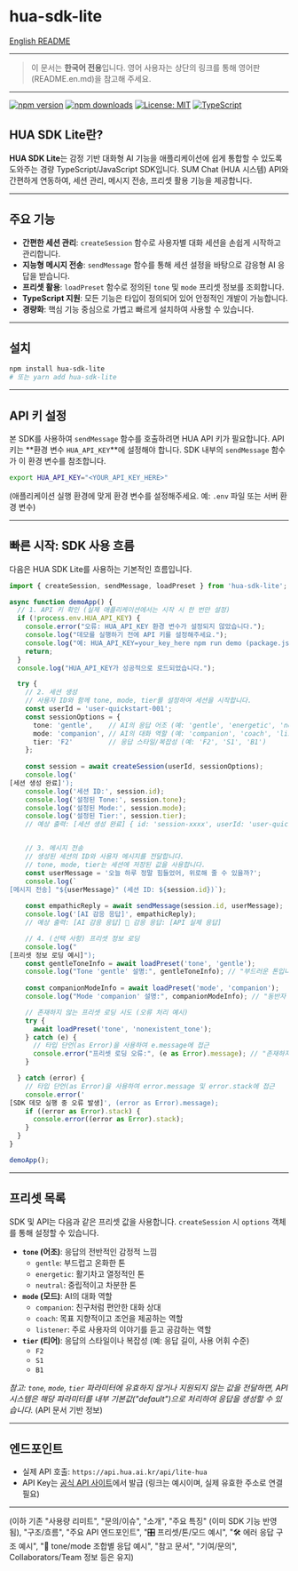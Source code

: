 # hua-sdk-lite

[English README](./README.en.md)

---

> 이 문서는 **한국어 전용**입니다. 영어 사용자는 상단의 링크를 통해 영어판(README.en.md)을 참고해 주세요.

---

[![npm version](https://img.shields.io/npm/v/hua-sdk-lite?color=blue)](https://www.npmjs.com/package/hua-sdk-lite)
[![npm downloads](https://img.shields.io/npm/dm/hua-sdk-lite.svg)](https://www.npmjs.com/package/hua-sdk-lite)
[![License: MIT](https://img.shields.io/badge/License-MIT-green.svg)](LICENSE)
[![TypeScript](https://img.shields.io/badge/TypeScript-✔️-3178c6?logo=typescript)](https://www.typescriptlang.org/)

## **HUA SDK Lite란?**

**HUA SDK Lite**는 감정 기반 대화형 AI 기능을 애플리케이션에 쉽게 통합할 수 있도록 도와주는 경량 TypeScript/JavaScript SDK입니다. SUM Chat (HUA 시스템) API와 간편하게 연동하여, 세션 관리, 메시지 전송, 프리셋 활용 기능을 제공합니다.

---

## **주요 기능**

*   **간편한 세션 관리**: `createSession` 함수로 사용자별 대화 세션을 손쉽게 시작하고 관리합니다.
*   **지능형 메시지 전송**: `sendMessage` 함수를 통해 세션 설정을 바탕으로 감응형 AI 응답을 받습니다.
*   **프리셋 활용**: `loadPreset` 함수로 정의된 `tone` 및 `mode` 프리셋 정보를 조회합니다.
*   **TypeScript 지원**: 모든 기능은 타입이 정의되어 있어 안정적인 개발이 가능합니다.
*   **경량화**: 핵심 기능 중심으로 가볍고 빠르게 설치하여 사용할 수 있습니다.

---

## **설치**

```bash
npm install hua-sdk-lite
# 또는 yarn add hua-sdk-lite
```

---

## **API 키 설정**

본 SDK를 사용하여 `sendMessage` 함수를 호출하려면 HUA API 키가 필요합니다. API 키는 **환경 변수 `HUA_API_KEY`**에 설정해야 합니다. SDK 내부의 `sendMessage` 함수가 이 환경 변수를 참조합니다.

```bash
export HUA_API_KEY="<YOUR_API_KEY_HERE>"
```
(애플리케이션 실행 환경에 맞게 환경 변수를 설정해주세요. 예: `.env` 파일 또는 서버 환경 변수)

---

## **빠른 시작: SDK 사용 흐름**

다음은 HUA SDK Lite를 사용하는 기본적인 흐름입니다.

```typescript
import { createSession, sendMessage, loadPreset } from 'hua-sdk-lite';

async function demoApp() {
  // 1. API 키 확인 (실제 애플리케이션에서는 시작 시 한 번만 설정)
  if (!process.env.HUA_API_KEY) {
    console.error("오류: HUA_API_KEY 환경 변수가 설정되지 않았습니다.");
    console.log("데모를 실행하기 전에 API 키를 설정해주세요.");
    console.log("예: HUA_API_KEY=your_key_here npm run demo (package.json 스크립트 참고)");
    return;
  }
  console.log("HUA_API_KEY가 성공적으로 로드되었습니다.");

  try {
    // 2. 세션 생성
    // 사용자 ID와 함께 tone, mode, tier를 설정하여 세션을 시작합니다.
    const userId = 'user-quickstart-001';
    const sessionOptions = {
      tone: 'gentle',    // AI의 응답 어조 (예: 'gentle', 'energetic', 'neutral')
      mode: 'companion', // AI의 대화 역할 (예: 'companion', 'coach', 'listener')
      tier: 'F2'         // 응답 스타일/복잡성 (예: 'F2', 'S1', 'B1')
    };
    
    const session = await createSession(userId, sessionOptions);
    console.log('
[세션 생성 완료]');
    console.log('세션 ID:', session.id);
    console.log('설정된 Tone:', session.tone);
    console.log('설정된 Mode:', session.mode);
    console.log('설정된 Tier:', session.tier);
    // 예상 출력: [세션 생성 완료] { id: 'session-xxxx', userId: 'user-quickstart-001', tone: 'gentle', mode: 'companion', tier: 'F2' }


    // 3. 메시지 전송
    // 생성된 세션의 ID와 사용자 메시지를 전달합니다.
    // tone, mode, tier는 세션에 저장된 값을 사용합니다.
    const userMessage = '오늘 하루 정말 힘들었어, 위로해 줄 수 있을까?';
    console.log(`
[메시지 전송] "${userMessage}" (세션 ID: ${session.id})`);
    
    const empathicReply = await sendMessage(session.id, userMessage);
    console.log('[AI 감응 응답]', empathicReply); 
    // 예상 출력: [AI 감응 응답] 🤖 감응 응답: [API 실제 응답]

    // 4. (선택 사항) 프리셋 정보 로딩
    console.log("
[프리셋 정보 로딩 예시]");
    const gentleToneInfo = await loadPreset('tone', 'gentle');
    console.log("Tone 'gentle' 설명:", gentleToneInfo); // "부드러운 톤입니다."
    
    const companionModeInfo = await loadPreset('mode', 'companion');
    console.log("Mode 'companion' 설명:", companionModeInfo); // "동반자 모드입니다."

    // 존재하지 않는 프리셋 로딩 시도 (오류 처리 예시)
    try {
      await loadPreset('tone', 'nonexistent_tone');
    } catch (e) {
      // 타입 단언(as Error)을 사용하여 e.message에 접근
      console.error("프리셋 로딩 오류:", (e as Error).message); // "존재하지 않는 프리셋입니다"
    }

  } catch (error) {
    // 타입 단언(as Error)을 사용하여 error.message 및 error.stack에 접근
    console.error('
[SDK 데모 실행 중 오류 발생]', (error as Error).message);
    if ((error as Error).stack) {
      console.error((error as Error).stack);
    }
  }
}

demoApp();
```

---

## **프리셋 목록**

SDK 및 API는 다음과 같은 프리셋 값을 사용합니다. `createSession` 시 `options` 객체를 통해 설정할 수 있습니다.

*   **`tone` (어조)**: 응답의 전반적인 감정적 느낌
    *   `gentle`: 부드럽고 온화한 톤
    *   `energetic`: 활기차고 열정적인 톤
    *   `neutral`: 중립적이고 차분한 톤
*   **`mode` (모드)**: AI의 대화 역할
    *   `companion`: 친구처럼 편안한 대화 상대
    *   `coach`: 목표 지향적이고 조언을 제공하는 역할
    *   `listener`: 주로 사용자의 이야기를 듣고 공감하는 역할
*   **`tier` (티어)**: 응답의 스타일이나 복잡성 (예: 응답 길이, 사용 어휘 수준)
    *   `F2`
    *   `S1`
    *   `B1`

*참고: `tone`, `mode`, `tier` 파라미터에 유효하지 않거나 지원되지 않는 값을 전달하면, API 시스템은 해당 파라미터를 내부 기본값("default")으로 처리하여 응답을 생성할 수 있습니다.* (API 문서 기반 정보)

---

## 엔드포인트

- 실제 API 호출: `https://api.hua.ai.kr/api/lite-hua`
- API Key는 [공식 API 사이트](https://api.hua.ai.kr)에서 발급 (링크는 예시이며, 실제 유효한 주소로 연결 필요)

---

(이하 기존 "사용량 리미트", "문의/이슈", "소개", "주요 특징" (이미 SDK 기능 반영됨), "구조/흐름", "주요 API 엔드포인트", "🎛️ 프리셋/톤/모드 예시", "🛠️ 에러 응답 구조 예시", "📝 tone/mode 조합별 응답 예시", "참고 문서", "기여/문의", Collaborators/Team 정보 등은 유지)
